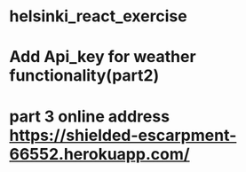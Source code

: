 # helsinki_react_exercise

# Add Api_key for weather functionality(part2) 
# part 3 online address https://shielded-escarpment-66552.herokuapp.com/
